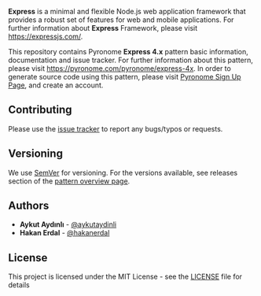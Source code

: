 **Express** is a minimal and flexible Node.js web application framework that provides a robust set of features for web and mobile applications. For further information about **Express** Framework, please visit https://expressjs.com/.

This repository contains Pyronome **Express 4.x** pattern basic information, documentation and issue tracker. For further information about this pattern, please visit https://pyronome.com/pyronome/express-4x. In order to generate source code using this pattern, please visit [Pyronome Sign Up Page](https://pyronome.com/builder/signup), and create an account.

## Contributing

Please use the [issue tracker](https://github.com/pyronome/pattern-express-4x/issues) to report any bugs/typos or requests.

## Versioning

We use [SemVer](http://semver.org/) for versioning. For the versions available, see releases section of the [pattern overview page](https://pyronome.com/pyronome/express-4x#Overview). 

## Authors

* **Aykut Aydınlı** - [@aykutaydinli](https://github.com/aykutaydinli)
* **Hakan Erdal** - [@hakanerdal](https://github.com/hakanerdal)

## License

This project is licensed under the MIT License - see the [LICENSE](https://github.com/pyronome/pattern-express-4x/blob/master/LICENSE) file for details

